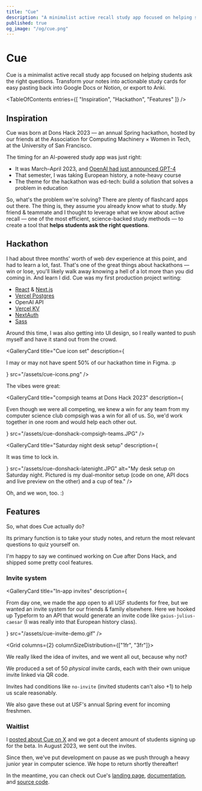 ```yaml
---
title: "Cue"
description: "A minimalist active recall study app focused on helping students ask the right questions. Transform your notes into actionable study cards for easy pasting back into Google Docs or Notion, or export to Anki."
published: true
og_image: "/og/cue.png"
---
```


# Cue

Cue is a minimalist active recall study app focused on helping students ask the right questions. Transform your notes into actionable study cards for easy pasting back into Google Docs or Notion, or export to Anki.

<GalleryCard
  src="/og/cue.png"
  alt="Cue wordmark banner"
/>

<TableOfContents
  entries={[
    "Inspiration",
    "Hackathon",
    "Features"
  ]}
/>

## Inspiration

Cue was born at Dons Hack 2023 — an annual Spring hackathon, hosted by our friends at the Association for Computing Machinery × Women in Tech, at the University of San Francisco.

The timing for an AI-powered study app was just right:

- It was March–April 2023, and [OpenAI had just announced GPT-4](https://openai.com/research/gpt-4)
- That semester, I was taking European history, a note-heavy course
- The theme for the hackathon was ed-tech: build a solution that solves a problem in education

So, what's the problem we're solving? There are plenty of flashcard apps out there. The thing is, they assume you already know what to study. My friend & teammate <Mention name="Sanjana" avatar="/avatars/sanjana.jpeg" link="https://github.com/sanjanarattan" /> and I thought to leverage what we know about active recall — one of the most efficient, science-backed study methods — to create a tool that **helps students ask the right questions**.

## Hackathon

I had about three months' worth of web dev experience at this point, and had to learn a lot, fast. That's one of the great things about hackathons — win or lose, you'll likely walk away knowing a hell of a lot more than you did coming in. And learn I did. Cue was my first production project writing:

- [React](https://react.dev) & [Next.js](https://nextjs.org)
- [Vercel Postgres](https://vercel.com/docs/storage/vercel-postgres)
- OpenAI API
- [Vercel KV](https://vercel.com/docs/storage/vercel-kv)
- [NextAuth](https://github.com/nextauthjs/next-auth)
- [Sass](https://sass-lang.com)

Around this time, I was also getting into UI design, so I really wanted to push myself and have it stand out from the crowd.

<GalleryCard
  title="Cue icon set"
  description={<p>I may or may not have spent 50% of our hackathon time in Figma. :p</p>}
  src="/assets/cue-icons.png"
/>

The vibes were great:

<GalleryCard
  title="compsigh teams at Dons Hack 2023"
  description={<p>Even though we were all competing, we knew a win for any team from <Link href="/projects/compsigh">my computer science club compsigh</Link> was a win for all of us. So, we'd work together in one room and would help each other out.</p>}
  src="/assets/cue-donshack-compsigh-teams.JPG"
/>

<Spacer size={32} />

<GalleryCard
  title="Saturday night desk setup"
  description={<p>It was time to lock in.</p>}
  src="/assets/cue-donshack-latenight.JPG"
  alt="My desk setup on Saturday night. Pictured is my dual-monitor setup (code on one, API docs and live preview on the other) and a cup of tea."
/>

Oh, and we won, too. :)

<GalleryCard
  src="/assets/cue-donshack-certificate.JPG"
  alt="A certificate congratulating me for winning Best App at Dons Hack 2023."
/>

## Features

So, what does Cue actually do?

Its primary function is to take your study notes, and return the most relevant questions to quiz yourself on.

<GalleryCard
  title="Cue beta demo from May 2023, not long after the hackathon"
  src="/assets/cue-may2023-beta-demo.gif"
/>

I'm happy to say we continued working on Cue after Dons Hack, and shipped some pretty cool features.

### Invite system

<GalleryCard
  title="In-app invites"
  description={<p>From day one, we made the app open to all USF students for free, but we wanted an invite system for our friends &amp; family elsewhere. Here we hooked up Typeform to an API that would generate an invite code like <code>gaius-julius-caesar</code> (I was really into that European history class).</p>}
  src="/assets/cue-invite-demo.gif"
/>

<Spacer size={32} />

<Grid columns={2} columnSizeDistribution={["1fr", "3fr"]}>
  <GalleryCard
    src="/assets/cue-invite-cards.gif"
    alt="A demo of physical Cue invite cards with unique QR codes on the back"
  />
  <div>
    <p>We really liked the idea of invites, and we went all out, because why not?</p>
    <p>We produced a set of 50 <em>physical</em> invite cards, each with their own unique invite linked via QR code.</p>
    <p>Invites had conditions like <code>no-invite</code> (invited students can&apos;t also +1) to help us scale reasonably.</p>
    <p>We also gave these out at USF&apos;s annual Spring event for incoming freshmen.</p>
  </div>
</Grid>

### Waitlist

I [posted about Cue on X](https://x.com/edwardshturman/status/1662181707955486722) and we got a decent amount of students signing up for the beta. In August 2023, we sent out the invites.

<GalleryCard
  title="Waitlist invite email"
  src="/assets/cue-waitlist-email.gif"
/>

Since then, we've put development on pause as we push through a heavy junior year in computer science. We hope to return shortly thereafter!

In the meantime, you can check out Cue's [landing page](https://cue.study), [documentation](https://docs.cue.study), and [source code](https://github.com/compsigh/cue).
